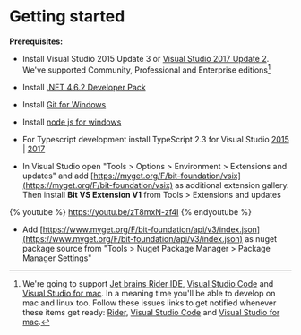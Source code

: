 # Getting started

**Prerequisites:**

* Install Visual Studio 2015 Update 3 or [Visual Studio 2017 Update 2](https://www.visualstudio.com/downloads/). We've supported Community, Professional and Enterprise editions[^1]

* Install [.NET 4.6.2 Developer Pack](http://go.microsoft.com/fwlink/?LinkId=780617)
* Install [Git for Windows](https://git-scm.com/download/win)
* Install [node js for windows](https://nodejs.org/en/download/)
* For Typescript development install TypeScript 2.3 for Visual Studio [2015 ](https://www.microsoft.com/en-us/download/details.aspx?id=48593)\| [2017](https://www.microsoft.com/en-us/download/details.aspx?id=55258)
* In Visual Studio open "Tools &gt; Options &gt; Environment &gt; Extensions and updates" and add [https://myget.org/F/bit-foundation/vsix](https://myget.org/F/bit-foundation/vsix) as additional extension gallery. Then install **Bit VS Extension V1** from Tools &gt; Extensions and updates

{% youtube %}
https://youtu.be/zT8mxN-zf4I
{% endyoutube %}

* Add [https://www.myget.org/F/bit-foundation/api/v3/index.json](https://www.myget.org/F/bit-foundation/api/v3/index.json) as nuget package source from "Tools &gt; Nuget Package Manager &gt; Package Manager Settings"

[^1]: We're going to support [Jet brains Rider IDE](https://www.jetbrains.com/rider/), [Visual Studio Code](https://code.visualstudio.com/) and [Visual Studio for mac](https://www.visualstudio.com/vs/visual-studio-mac/). In a meaning time you'll be able to develop on mac and linux too. Follow these issues links to get notified whenever these items get ready: [Rider](https://github.com/bit-foundation/bit-framework/issues/58), [Visual Studio Code](https://github.com/bit-foundation/bit-framework/issues/57) and [Visual Studio for mac](https://github.com/bit-foundation/bit-framework/issues/56).

